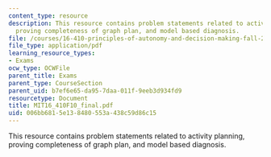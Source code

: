 ```yaml
---
content_type: resource
description: This resource contains problem statements related to activity planning,
  proving completeness of graph plan, and model based diagnosis.
file: /courses/16-410-principles-of-autonomy-and-decision-making-fall-2010/006bb6815e138480553a438c59d86c15_MIT16_410F10_final.pdf
file_type: application/pdf
learning_resource_types:
- Exams
ocw_type: OCWFile
parent_title: Exams
parent_type: CourseSection
parent_uid: b7ef6e65-da95-7daa-011f-9eeb3d934fd9
resourcetype: Document
title: MIT16_410F10_final.pdf
uid: 006bb681-5e13-8480-553a-438c59d86c15
---
```

This resource contains problem statements related to activity planning, proving completeness of graph plan, and model based diagnosis.

